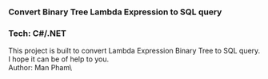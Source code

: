 ### Convert Binary Tree Lambda Expression to SQL query
### Tech: C#/.NET
This project is built to convert Lambda Expression Binary Tree to SQL query.\
I hope it can be of help to you.\
Author: Man Pham\
